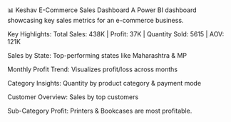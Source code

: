 📊 Keshav E-Commerce Sales Dashboard
A Power BI dashboard showcasing key sales metrics for an e-commerce business.

Key Highlights:
Total Sales: 438K | Profit: 37K | Quantity Sold: 5615 | AOV: 121K

Sales by State: Top-performing states like Maharashtra & MP

Monthly Profit Trend: Visualizes profit/loss across months

Category Insights: Quantity by product category & payment mode

Customer Overview: Sales by top customers

Sub-Category Profit: Printers & Bookcases are most profitable.
